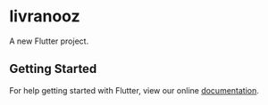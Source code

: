 # livranooz

A new Flutter project.

## Getting Started

For help getting started with Flutter, view our online
[documentation](https://flutter.io/).
